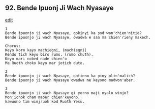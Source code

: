 
## 92.  Bende Ipuonj Ji Wach Nyasaye
[edit](https://docs.google.com/document/d/1jEo86ppIXqIkwXGi4GuXmdIxl3y6YU1f/edit?mode=html)



    1
    Bende ipuonjo ji wach Nyasaye, gokinyi ka pod wan'chien'nitie?
    Bende ipuonjo ji wach Nyasaye, owadwa e saa ma chien'rieny makech.

    Chorus:
    Keyo koro kayo machiegni, (machiegni)
    Kendo tich keyo biro rumo, (rumo chuth).
    Keyo mari nobed nade chien'o
    Ma Ruoth choko keyo mar jotich duto.

    2
    Bende ipuonjo ji wach Nyasaye, gotieno ka piny olin'malich?
    Bende ipuonjo ji wach Nyasaye owadwa ne keyono madwon'aber.

    3
    Bende ipuonjo ji wach Nyasaye gi yorno maji nyalo winjo?
    Mon'ichok cham maber chien'keyono,
    kawuono tim winjruok kod Ruoth Yesu.
